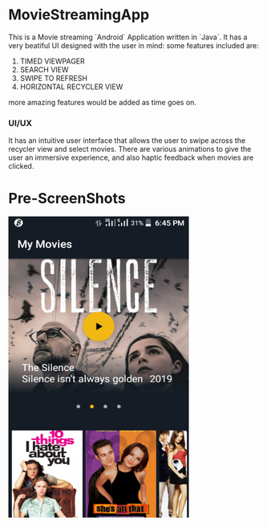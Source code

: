 # MovieStreamingApp

<p>This is a Movie streaming `Android` Application written in `Java`. It has a very beatiful UI designed with 
the user in mind: some features included are:</p>

<ol>
<li>TIMED VIEWPAGER</li>
<li>SEARCH VIEW</li>
<li>SWIPE TO REFRESH</li>
<li>HORIZONTAL RECYCLER VIEW</li>
</ol>

<p>more amazing features would be added as time goes on.</p>

### UI/UX ###

<p>It has an intuitive user interface that allows the user to swipe across the recycler view and select movies.
There are various animations to give the user an immersive experience, and also haptic feedback when movies are clicked.</p>

# Pre-ScreenShots

<img src = "images/Screenshot_20190523-184554.png" width="360" height="600" >
